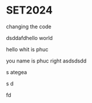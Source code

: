 # SET2024





changing the code 




dsddafdhello world 

hello whit is phuc

you name is phuc right 
asdsdsdd





s
ategea

s
d


fd